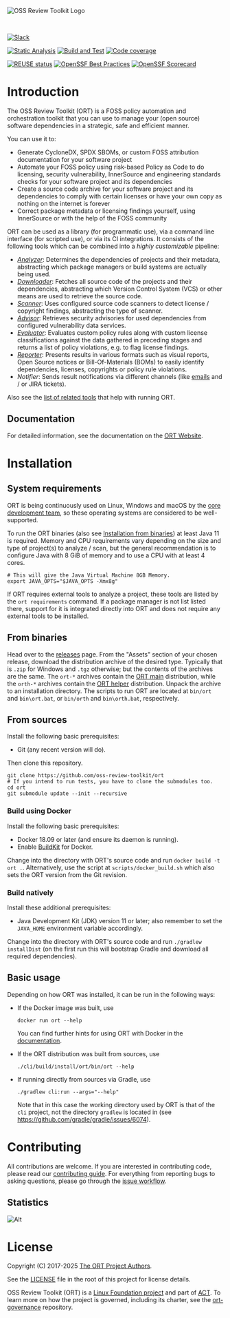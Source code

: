 ![OSS Review Toolkit Logo](./logos/ort.png)

&nbsp;

[![Slack][1]][2]

[![Static Analysis][3]][4] [![Build and Test][5]][6] [![Code coverage][7]][8]

[![REUSE status][9]][10] [![OpenSSF Best Practices][11]][12] [![OpenSSF Scorecard][13]][14]

[1]: https://img.shields.io/badge/Join_us_on_Slack!-ort--talk-blue.svg?longCache=true&logo=slack
[2]: http://slack.oss-review-toolkit.org
[3]: https://github.com/oss-review-toolkit/ort/actions/workflows/static-analysis.yml/badge.svg
[4]: https://github.com/oss-review-toolkit/ort/actions/workflows/static-analysis.yml
[5]: https://github.com/oss-review-toolkit/ort/actions/workflows/build-and-test.yml/badge.svg
[6]: https://github.com/oss-review-toolkit/ort/actions/workflows/build-and-test.yml
[7]: https://codecov.io/gh/oss-review-toolkit/ort/branch/main/graph/badge.svg?token=QD2tCSUTVN
[8]: https://app.codecov.io/gh/oss-review-toolkit/ort
[9]: https://api.reuse.software/badge/github.com/oss-review-toolkit/ort
[10]: https://api.reuse.software/info/github.com/oss-review-toolkit/ort
[11]: https://www.bestpractices.dev/projects/4618/badge
[12]: https://www.bestpractices.dev/projects/4618
[13]: https://api.scorecard.dev/projects/github.com/oss-review-toolkit/ort/badge
[14]: https://scorecard.dev/viewer/?uri=github.com/oss-review-toolkit/ort

# Introduction

The OSS Review Toolkit (ORT) is a FOSS policy automation and orchestration toolkit that you can use to manage your (open source) software dependencies in a strategic, safe and efficient manner.

You can use it to:

* Generate CycloneDX, SPDX SBOMs, or custom FOSS attribution documentation for your software project
* Automate your FOSS policy using risk-based Policy as Code to do licensing, security vulnerability, InnerSource and engineering standards checks for your software project and its dependencies
* Create a source code archive for your software project and its dependencies to comply with certain licenses or have your own copy as nothing on the internet is forever
* Correct package metadata or licensing findings yourself, using InnerSource or with the help of the FOSS community

ORT can be used as a library (for programmatic use), via a command line interface (for scripted use), or via its CI integrations.
It consists of the following tools which can be combined into a *highly customizable* pipeline:

* [*Analyzer*](https://oss-review-toolkit.org/ort/docs/tools/analyzer):
  Determines the dependencies of projects and their metadata, abstracting which package managers or build systems are actually being used.
* [*Downloader*](https://oss-review-toolkit.org/ort/docs/tools/downloader):
  Fetches all source code of the projects and their dependencies, abstracting which Version Control System (VCS) or other means are used to retrieve the source code.
* [*Scanner*](https://oss-review-toolkit.org/ort/docs/tools/scanner):
  Uses configured source code scanners to detect license / copyright findings, abstracting the type of scanner.
* [*Advisor*](https://oss-review-toolkit.org/ort/docs/tools/advisor):
  Retrieves security advisories for used dependencies from configured vulnerability data services.
* [*Evaluator*](https://oss-review-toolkit.org/ort/docs/tools/evaluator):
  Evaluates custom policy rules along with custom license classifications against the data gathered in preceding stages and returns a list of policy violations, e.g. to flag license findings.
* [*Reporter*](https://oss-review-toolkit.org/ort/docs/tools/reporter):
  Presents results in various formats such as visual reports, Open Source notices or Bill-Of-Materials (BOMs) to easily identify dependencies, licenses, copyrights or policy rule violations.
* *Notifier*:
  Sends result notifications via different channels (like [emails](./examples/example.notifications.kts) and / or JIRA tickets).

Also see the [list of related tools](https://oss-review-toolkit.org/ort/docs/related-tools) that help with running ORT.

## Documentation

For detailed information, see the documentation on the [ORT Website](https://oss-review-toolkit.org/ort/).

# Installation

## System requirements

ORT is being continuously used on Linux, Windows and macOS by the [core development team](https://github.com/orgs/oss-review-toolkit/people), so these operating systems are considered to be well-supported.

To run the ORT binaries (also see [Installation from binaries](#from-binaries)) at least Java 11 is required.
Memory and CPU requirements vary depending on the size and type of project(s) to analyze / scan, but the general recommendation is to configure Java with 8 GiB of memory and to use a CPU with at least 4 cores.

```shell
# This will give the Java Virtual Machine 8GB Memory.
export JAVA_OPTS="$JAVA_OPTS -Xmx8g"
```

If ORT requires external tools to analyze a project, these tools are listed by the `ort requirements` command.
If a package manager is not list listed there, support for it is integrated directly into ORT and does not require any external tools to be installed.

## From binaries

Head over to the [releases](https://github.com/oss-review-toolkit/ort/releases) page.
From the "Assets" section of your chosen release, download the distribution archive of the desired type.
Typically that is `.zip` for Windows and `.tgz` otherwise; but the contents of the archives are the same.
The `ort-*` archives contain the [ORT main](./cli/) distribution, while the `orth-*` archives contain the [ORT helper](./cli-helper/) distribution.
Unpack the archive to an installation directory.
The scripts to run ORT are located at `bin/ort` and `bin\ort.bat`, or `bin/orth` and `bin\orth.bat`, respectively.

## From sources

Install the following basic prerequisites:

* Git (any recent version will do).

Then clone this repository.

```shell
git clone https://github.com/oss-review-toolkit/ort
# If you intend to run tests, you have to clone the submodules too.
cd ort
git submodule update --init --recursive
```

### Build using Docker

Install the following basic prerequisites:

* Docker 18.09 or later (and ensure its daemon is running).
* Enable [BuildKit](https://docs.docker.com/develop/develop-images/build_enhancements/#to-enable-buildkit-builds) for Docker.

Change into the directory with ORT's source code and run `docker build -t ort .`.
Alternatively, use the script at `scripts/docker_build.sh` which also sets the ORT version from the Git revision.

### Build natively

Install these additional prerequisites:

* Java Development Kit (JDK) version 11 or later; also remember to set the `JAVA_HOME` environment variable accordingly.

Change into the directory with ORT's source code and run `./gradlew installDist` (on the first run this will bootstrap Gradle and download all required dependencies).

## Basic usage

Depending on how ORT was installed, it can be run in the following ways:

* If the Docker image was built, use

  ```shell
  docker run ort --help
  ```

  You can find further hints for using ORT with Docker in the [documentation](./website/docs/guides/docker.md).

* If the ORT distribution was built from sources, use

  ```shell
  ./cli/build/install/ort/bin/ort --help
  ```

* If running directly from sources via Gradle, use

  ```shell
  ./gradlew cli:run --args="--help"
  ```

  Note that in this case the working directory used by ORT is that of the `cli` project, not the directory `gradlew` is located in (see https://github.com/gradle/gradle/issues/6074).

# Contributing

All contributions are welcome.
If you are interested in contributing code, please read our [contributing guide](https://github.com/oss-review-toolkit/.github/blob/main/CONTRIBUTING.md).
For everything from reporting bugs to asking questions, please go through the [issue workflow](https://github.com/oss-review-toolkit/ort/issues/new/choose).

## Statistics

![Alt](https://repobeats.axiom.co/api/embed/39cfad4ac09c3b4a361a1365ccf1a65c612a8ed0.svg "Repobeats analytics image")

# License

Copyright (C) 2017-2025 [The ORT Project Authors](./NOTICE).

See the [LICENSE](./LICENSE) file in the root of this project for license details.

OSS Review Toolkit (ORT) is a [Linux Foundation project](https://www.linuxfoundation.org/) and part of [ACT](https://automatecompliance.org/).
To learn more on how the project is governed, including its charter, see the [ort-governance](https://github.com/oss-review-toolkit/ort-governance) repository.
